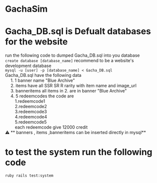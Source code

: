 
# GachaSim

# Gacha_DB.sql is Defualt databases for the website 
run the following code to dumped Gacha_DB.sql into you database <br />
``` create database [database_name] ``` recommend to be a website's development database<br /> 
``` mysql -u [user] -p [database_name] < Gacha_DB.sql ``` <br />
  Gacha_DB.sql have the following data <br />
    &emsp; 1. 1 banner name "Blue Archive" <br />
    &emsp; 2. items have all SSR SR R rarity with item name and image_url <br />
    &emsp; 3. banneritems all items in 2. are in banner "Blue Archive" <br />
    &emsp; 4. 5 redeemcodes the code are <br />
      &emsp;&emsp; 1.redeemcode1 <br />
      &emsp;&emsp; 2.redeemcode2 <br />
      &emsp;&emsp; 3.redeemcode3 <br />
      &emsp;&emsp; 4.redeemcode4 <br />
      &emsp;&emsp; 5.redeemcode5 <br />
      &emsp;&emsp; each redeemcode give 12000 credit <br />
:warning: ** banners , items ,banneritems can be inserted directly in mysql**

# to test the system run the following code <br /> 
```ruby rails test:system ```<br /> 
